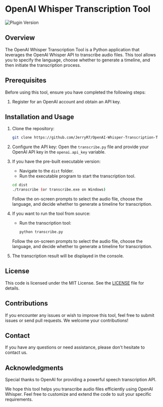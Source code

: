# OpenAI Whisper Transcription Tool

![Plugin Version](https://img.shields.io/badge/version-1.0.0-brightgreen)

## Overview

The OpenAI Whisper Transcription Tool is a Python application that leverages the OpenAI Whisper API to transcribe audio files. This tool allows you to specify the language, choose whether to generate a timeline, and then initiate the transcription process.

## Prerequisites

Before using this tool, ensure you have completed the following steps:

1. Register for an OpenAI account and obtain an API key.

## Installation and Usage

1. Clone the repository:

   ```bash
   git clone https://github.com/JerryR7/OpenAI-Whisper-Transcription-Tool.git
   ```

2. Configure the API key: Open the `transcribe.py` file and provide your OpenAI API key in the `openai.api_key` variable.

3. If you have the pre-built executable version:

   - Navigate to the `dist` folder.
   - Run the executable program to start the transcription tool.

   ```bash
   cd dist
   ./transcribe (or transcribe.exe on Windows)
   ```

   Follow the on-screen prompts to select the audio file, choose the language, and decide whether to generate a timeline for transcription.

4. If you want to run the tool from source:

   - Run the transcription tool:

     ```bash
     python transcribe.py
     ```

   Follow the on-screen prompts to select the audio file, choose the language, and decide whether to generate a timeline for transcription.

5. The transcription result will be displayed in the console.

## License

This code is licensed under the MIT License. See the [LICENSE](LICENSE) file for details.

## Contributions

If you encounter any issues or wish to improve this tool, feel free to submit issues or send pull requests. We welcome your contributions!

## Contact

If you have any questions or need assistance, please don't hesitate to contact us.

## Acknowledgments

Special thanks to OpenAI for providing a powerful speech transcription API.

We hope this tool helps you transcribe audio files efficiently using OpenAI Whisper. Feel free to customize and extend the code to suit your specific requirements.
